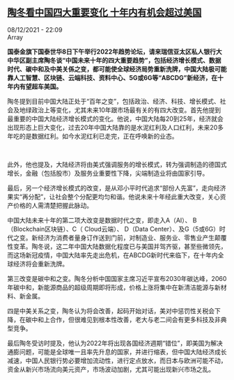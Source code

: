 <!--1638999902000-->
[陶冬看中国四大重要变化 十年内有机会超过美国](https://www.rfi.fr/cn/%E4%B8%AD%E5%9B%BD/20211208-%E9%99%B6%E5%86%AC%E7%9C%8B%E4%B8%AD%E5%9B%BD%E5%9B%9B%E5%A4%A7%E9%87%8D%E8%A6%81%E5%8F%98%E5%8C%96-%E5%8D%81%E5%B9%B4%E5%86%85%E6%9C%89%E6%9C%BA%E4%BC%9A%E8%B6%85%E8%BF%87%E7%BE%8E%E5%9B%BD)
------

<div>08/12/2021 - 22:09</div>Array<p><strong>国泰金旗下国泰世华8日下午举行2022年趋势论坛，请来瑞信亚太区私人银行大中华区副主席陶冬谈“中国未来十年的四大重要趋势”，包括经济增长模式、数据时代、碳中和及中美关係之变，都可能使全球经济局势重新洗牌，中国大陆极可能靠人工智慧、区块链、云端科技、资料中心、5G或6G等“ABCDG”新经济，在十年内有望超车美国。                </strong></p><div ><p>陶冬提到目前中国大陆正处于“百年之变”，包括政治、经济、科技、增长模式、社会及地绿政治上等变化，尤其未来10年跟市场最有关的有四大改变。首先他提到最重要的中国大陆经济增长模式的变化。他说，中国大陆每20到25年，经济就会出现形态上巨大变化，过去20年中国大陆靠的是水泥红利及人口红利，未来20多年吃的是数据红利。如今水泥红利已走完，正在呼唤新的业态。</p><p> </p><p>此外，他也提及，大陆经济将由美式强调服务的增长模式，转为强调制造的德国式增长，金融（包括股市）及服务业重要性下降，尖端制造业将由国家引导。</p><p>最后，另一个经济增长模式的改变，是从邓小平时代追求“部份人先富”，走向经济果实“再分配”，让社会整个分配更均匀和谐。他说未来十年经此重大改变，关心资产价格的人需清楚把握此脉动。</p><p>中国大陆未来十年的第二项大改变是数据时代之变，即走入A（AI）、 B（Blockchain区块链）、C（ Cloud云端）、 D（Data Center）、及G（5或6G）时代之变。新经济为消费者量身订作送到门前，对制造业、服务业、零售业产生颠覆性变革。陶冬说，这二年中国大陆数据化程度已与美国并驾齐驱，甚至些微领先，而这场新冠疫情，中国大陆率先走出危机，在ABCDG新时代来临下，在十年内全球经济将会重新洗牌。</p><p>第三改变是碳中和之变。陶冬分析中国国家主席习近平宣布2030年碳达峰，2060年碳中和，新能源商品的超级周期即将形成，价格上涨将集中在新清洁能源与新材料、新金属。</p><p>四是中美关系之变，陶冬认为将会改善，起码开始对话，美对中惩罚性关税会下降，在碳中和上合作，但很难见到根本性改善，老大与老二间会有更多科技及非典型竞争。</p><p>最后陶冬受访时提及，他认为2022年将出现各国经济週期“错位”，即美国为解决通膨问题，可能是全球唯一且率先升息的国家，并进行缩表，但中国大陆经济成长减速，中国人民银行势必要增加流动性，进行定点放水，而日本与欧洲可能不动，资金从新兴市场流向美元资产，市场波动加剧，尤其可能出现新兴市场之乱。</p><div data-selfpromo-newsletter></div><div data-selfpromo-app></div></div>
